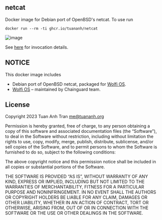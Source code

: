 netcat
------

Docker image for Debian port of OpenBSD's netcat. To use run

```
docker run --rm -ti ghcr.io/tuananh/netcat
```

![image](https://user-images.githubusercontent.com/627278/219961252-d4c7e0e6-7a1e-4fbc-936e-07527f7cbd89.png)


See [here](https://manpages.debian.org/unstable/netcat-openbsd/nc.1.en.html) for invocation details.

## NOTICE

This docker image includes

- Debian port of OpenBSD netcat, packaged for [Wolfi OS](https://packages.debian.org/sid/netcat-openbsd).
- [Wolfi OS](https://packages.debian.org/sid/netcat-openbsd) – maintained by Chainguard team.

## License

Copyright 2023 Tuan Anh Tran <me@tuananh.org>

Permission is hereby granted, free of charge, to any person obtaining a copy of this software and associated documentation files (the “Software”), to deal in the Software without restriction, including without limitation the rights to use, copy, modify, merge, publish, distribute, sublicense, and/or sell copies of the Software, and to permit persons to whom the Software is furnished to do so, subject to the following conditions:

The above copyright notice and this permission notice shall be included in all copies or substantial portions of the Software.

THE SOFTWARE IS PROVIDED “AS IS”, WITHOUT WARRANTY OF ANY KIND, EXPRESS OR IMPLIED, INCLUDING BUT NOT LIMITED TO THE WARRANTIES OF MERCHANTABILITY, FITNESS FOR A PARTICULAR PURPOSE AND NONINFRINGEMENT. IN NO EVENT SHALL THE AUTHORS OR COPYRIGHT HOLDERS BE LIABLE FOR ANY CLAIM, DAMAGES OR OTHER LIABILITY, WHETHER IN AN ACTION OF CONTRACT, TORT OR OTHERWISE, ARISING FROM, OUT OF OR IN CONNECTION WITH THE SOFTWARE OR THE USE OR OTHER DEALINGS IN THE SOFTWARE.
